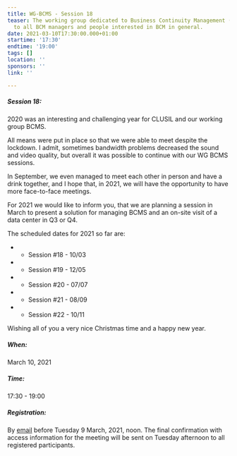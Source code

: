 ```yaml
---
title: WG-BCMS - Session 18
teaser: The working group dedicated to Business Continuity Management (BCMS) is addressed
  to all BCM managers and people interested in BCM in general.
date: 2021-03-10T17:30:00.000+01:00
startime: '17:30'
endtime: '19:00'
tags: []
location: ''
sponsors: ''
link: ''

---
```

##### **Session 18**:

2020 was an interesting and challenging year for CLUSIL and our working group BCMS.

All means were put in place so that we were able to meet despite the lockdown. I admit, sometimes bandwidth problems decreased the sound and video quality, but overall it was possible to continue with our WG BCMS sessions.

In September, we even managed to meet each other in person and have a drink together, and I hope that, in 2021, we will have the opportunity to have more face-to-face meetings.

For 2021 we would like to inform you, that we are planning a session in March to present a solution for managing BCMS and an on-site visit of a data center in Q3 or Q4.

The scheduled dates for 2021 so far are:

* - Session #18 - 10/03
* - Session #19 - 12/05
* - Session #20 - 07/07
* - Session #21 - 08/09
* - Session #22 - 10/11

Wishing all of you a very nice Christmas time and a happy new year.

##### When:

March 10, 2021

##### Time:

17:30 - 19:00

##### Registration:

By [email](mailto:secgen@clusil.lu) before Tuesday 9 March, 2021, noon. The final confirmation with access information for the meeting will be sent on Tuesday afternoon to all registered participants.
